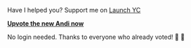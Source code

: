 Have I helped you? Support me on [Launch YC](https://www.ycombinator.com/launches/JC8-andi-making-search-fun-factual-and-interesting)

**[Upvote the new Andi now](https://www.ycombinator.com/launches/JC8-andi-making-search-fun-factual-and-interesting)**

No login needed. Thanks to everyone who already voted! 🤗 🙏
